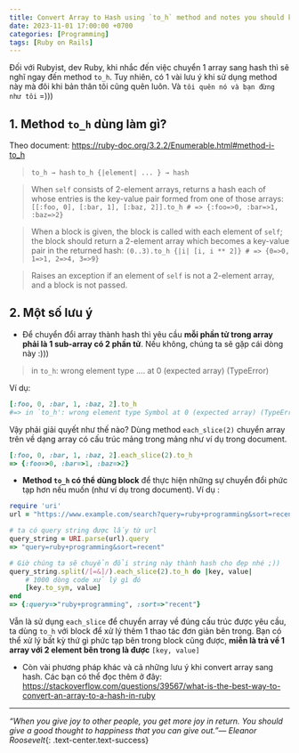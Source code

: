 ```yaml
---
title: Convert Array to Hash using `to_h` method and notes you should know
date: 2023-11-01 17:00:00 +0700
categories: [Programming]
tags: [Ruby on Rails]
---
```


Đối với Rubyist, dev Ruby, khi nhắc đến việc chuyển 1 array sang hash thì sẽ nghĩ ngay đến method `to_h`. Tuy nhiên, có 1 vài lưu ý khi sử dụng method này mà đôi khi bản thân tôi cũng quên luôn. Và `tôi quên nó và bạn đừng như tôi` =)))
<!--more-->

## 1. Method `to_h` dùng làm gì?
Theo document: https://ruby-doc.org/3.2.2/Enumerable.html#method-i-to_h
>`to_h → hash`
`to_h {|element| ... } → hash`

> When  `self`  consists of 2-element arrays, returns a hash each of whose entries is the key-value pair formed from one of those arrays:
`[[:foo, 0], [:bar, 1], [:baz, 2]].to_h # => {:foo=>0, :bar=>1, :baz=>2}`

>When a block is given, the block is called with each element of  `self`; the block should return a 2-element array which becomes a key-value pair in the returned hash:
`(0..3).to_h {|i| [i, i ** 2]} # => {0=>0, 1=>1, 2=>4, 3=>9}`

>Raises an exception if an element of  `self`  is not a 2-element array, and a block is not passed.

## 2. Một số lưu ý
- Để chuyển đổi array thành hash thì yêu cầu **mỗi phần tử trong array phải là 1 sub-array có 2 phần tử**. Nếu không, chúng ta sẽ gặp cái dòng này :)))
>in `to_h`: wrong element type .... at 0 (expected array) (TypeError)

Ví dụ:
```ruby
[:foo, 0, :bar, 1, :baz, 2].to_h
#=> in `to_h': wrong element type Symbol at 0 (expected array) (TypeError)
```
Vậy phải giải quyết như thế nào? Dùng method `each_slice(2)` chuyển array trên về dạng array có cấu trúc mảng trong mảng như ví dụ trong document.
```ruby
[:foo, 0, :bar, 1, :baz, 2].each_slice(2).to_h
=> {:foo=>0, :bar=>1, :baz=>2}
```
- **Method `to_h` có thể dùng block** để thực hiện những sự chuyển đổi phức tạp hơn nếu muốn (như ví dụ trong document). Ví dụ :
```ruby
require 'uri'
url = "https://www.example.com/search?query=ruby+programming&sort=recent"

# ta có query string được lấy từ url
query_string = URI.parse(url).query
=> "query=ruby+programming&sort=recent"

# Giờ chúng ta sẽ chuyển đổi string này thành hash cho đẹp nhé ;))
query_string.split(/[=&]/).each_slice(2).to_h do |key, value|
	# 1000 dòng code xử lý gì đó
	[key.to_sym, value]
end
=> {:query=>"ruby+programming", :sort=>"recent"}
```
Vẫn là sử dụng `each_slice` để chuyển array về đúng cấu trúc được yêu cầu, ta dùng `to_h` với block để xử lý thêm 1 thao tác đơn giản bên trong. Bạn có thể xử lý bất kỳ thứ gì phức tạp bên trong block cũng được, **miễn là trả về 1 array với 2 element bên trong là được** `[key, value]`

- Còn vài phương pháp khác và cả những lưu ý khi convert array sang hash. Các bạn có thể đọc thêm ở đây: https://stackoverflow.com/questions/39567/what-is-the-best-way-to-convert-an-array-to-a-hash-in-ruby
___
*“When you give joy to other people, you get more joy in return. You should give a good thought to happiness that you can give out.”— Eleanor Roosevelt*{: .text-center.text-success}
